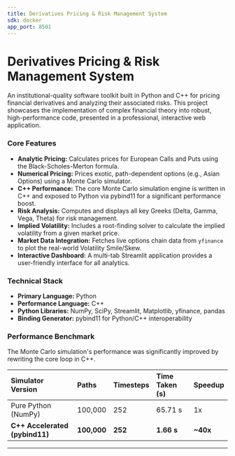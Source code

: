 ```yaml
---
title: Derivatives Pricing & Risk Management System
sdk: docker
app_port: 8501
---
```


# Derivatives Pricing & Risk Management System

An institutional-quality software toolkit built in Python and C++ for pricing financial derivatives and analyzing their associated risks. This project showcases the implementation of complex financial theory into robust, high-performance code, presented in a professional, interactive web application.

### Core Features
- **Analytic Pricing:** Calculates prices for European Calls and Puts using the Black-Scholes-Merton formula.
- **Numerical Pricing:** Prices exotic, path-dependent options (e.g., Asian Options) using a Monte Carlo simulator.
- **C++ Performance:** The core Monte Carlo simulation engine is written in C++ and exposed to Python via pybind11 for a significant performance boost.
- **Risk Analysis:** Computes and displays all key Greeks (Delta, Gamma, Vega, Theta) for risk management.
- **Implied Volatility:** Includes a root-finding solver to calculate the implied volatility from a given market price.
- **Market Data Integration:** Fetches live options chain data from `yfinance` to plot the real-world Volatility Smile/Skew.
- **Interactive Dashboard:** A multi-tab Streamlit application provides a user-friendly interface for all analytics.

### Technical Stack
- **Primary Language:** Python
- **Performance Language:** C++
- **Python Libraries:** NumPy, SciPy, Streamlit, Matplotlib, yfinance, pandas
- **Binding Generator:** pybind11 for Python/C++ interoperability

### Performance Benchmark
The Monte Carlo simulation's performance was significantly improved by rewriting the core loop in C++.

| Simulator Version | Paths | Timesteps | Time Taken (s) | Speedup |
| :--- | :--- | :--- | :--- | :--- |
| Pure Python (NumPy) | 100,000 | 252 | 65.71 s | 1x |
| **C++ Accelerated (pybind11)** | **100,000** | **252** | **1.66 s** | **~40x** |

---

